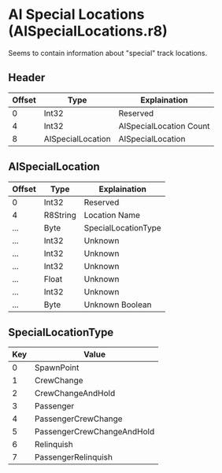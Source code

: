 # AI Special Locations (AISpecialLocations.r8)

Seems to contain information about "special" track locations.

## Header

| Offset | Type              | Explaination                 |
| ------ | ----------------- | ---------------------------- |
| 0      | Int32             | Reserved                     |
| 4      | Int32             | AISpecialLocation Count		|
| 8      | AISpecialLocation | AISpecialLocation            |

## AISpecialLocation

| Offset | Type     | Explaination        |
| ------ | -------- | ------------------- |
| 0      | Int32    | Reserved            |
| 4      | R8String | Location Name       |
| ...    | Byte     | SpecialLocationType |
| ...    | Int32    | Unknown             |
| ...    | Int32    | Unknown             |
| ...    | Int32    | Unknown             |
| ...    | Float    | Unknown             |
| ...    | Int32    | Unknown             |
| ...    | Byte     | Unknown Boolean     |

## SpecialLocationType

| Key | Value                      |
| --- | -------------------------- |
| 0   | SpawnPoint                 |
| 1   | CrewChange                 |
| 2   | CrewChangeAndHold          |
| 3   | Passenger                  |
| 4   | PassengerCrewChange        |
| 5   | PassengerCrewChangeAndHold |
| 6   | Relinquish                 |
| 7   | PassengerRelinquish        |